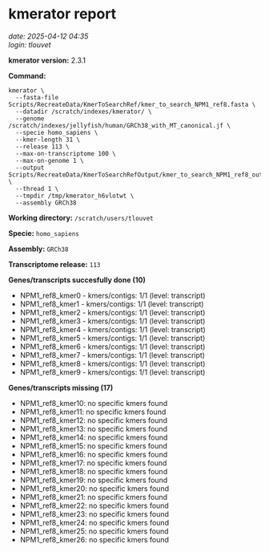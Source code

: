 # kmerator report
*date: 2025-04-12 04:35*  
*login: tlouvet*

**kmerator version:** 2.3.1

**Command:**

```
kmerator \
  --fasta-file Scripts/RecreateData/KmerToSearchRef/kmer_to_search_NPM1_ref8.fasta \
  --datadir /scratch/indexes/kmerator/ \
  --genome /scratch/indexes/jellyfish/human/GRCh38_with_MT_canonical.jf \
  --specie homo_sapiens \
  --kmer-length 31 \
  --release 113 \
  --max-on-transcriptome 100 \
  --max-on-genome 1 \
  --output Scripts/RecreateData/KmerToSearchRefOutput/kmer_to_search_NPM1_ref8_output \
  --thread 1 \
  --tmpdir /tmp/kmerator_h6vlotwt \
  --assembly GRCh38
```

**Working directory:** `/scratch/users/tlouvet`

**Specie:** `homo_sapiens`

**Assembly:** `GRCh38`

**Transcriptome release:** `113`

**Genes/transcripts succesfully done (10)**

- NPM1_ref8_kmer0 - kmers/contigs: 1/1 (level: transcript)
- NPM1_ref8_kmer1 - kmers/contigs: 1/1 (level: transcript)
- NPM1_ref8_kmer2 - kmers/contigs: 1/1 (level: transcript)
- NPM1_ref8_kmer3 - kmers/contigs: 1/1 (level: transcript)
- NPM1_ref8_kmer4 - kmers/contigs: 1/1 (level: transcript)
- NPM1_ref8_kmer5 - kmers/contigs: 1/1 (level: transcript)
- NPM1_ref8_kmer6 - kmers/contigs: 1/1 (level: transcript)
- NPM1_ref8_kmer7 - kmers/contigs: 1/1 (level: transcript)
- NPM1_ref8_kmer8 - kmers/contigs: 1/1 (level: transcript)
- NPM1_ref8_kmer9 - kmers/contigs: 1/1 (level: transcript)


**Genes/transcripts missing (17)**

- NPM1_ref8_kmer10: no specific kmers found
- NPM1_ref8_kmer11: no specific kmers found
- NPM1_ref8_kmer12: no specific kmers found
- NPM1_ref8_kmer13: no specific kmers found
- NPM1_ref8_kmer14: no specific kmers found
- NPM1_ref8_kmer15: no specific kmers found
- NPM1_ref8_kmer16: no specific kmers found
- NPM1_ref8_kmer17: no specific kmers found
- NPM1_ref8_kmer18: no specific kmers found
- NPM1_ref8_kmer19: no specific kmers found
- NPM1_ref8_kmer20: no specific kmers found
- NPM1_ref8_kmer21: no specific kmers found
- NPM1_ref8_kmer22: no specific kmers found
- NPM1_ref8_kmer23: no specific kmers found
- NPM1_ref8_kmer24: no specific kmers found
- NPM1_ref8_kmer25: no specific kmers found
- NPM1_ref8_kmer26: no specific kmers found
